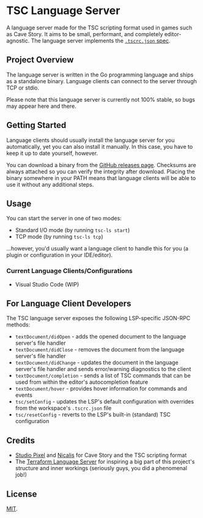 # TSC Language Server

A language server made for the TSC scripting format used in games such as Cave
Story. It aims to be small, performant, and completely editor-agnostic. The
language server implements the [`.tscrc.json` spec][tscrc-spec].

## Project Overview

The language server is written in the Go programming language and ships as a
standalone binary. Language clients can connect to the server through TCP or
stdio.

Please note that this language server is currently not 100% stable, so bugs may
appear here and there.

## Getting Started

Language clients should usually install the language server for you
automatically, yet you can also install it manually. In this case, you have to
keep it up to date yourself, however.

You can download a binary from the [GitHub releases page][releases]. Checksums
are always attached so you can verify the integrity after download. Placing the
binary somewhere in your PATH means that language clients will be able to use it
without any additional steps.

## Usage

You can start the server in one of two modes:

- Standard I/O mode (by running `tsc-ls start`)
- TCP mode (by running `tsc-ls tcp`)

...however, you'd usually want a language client to handle this for you (a
plugin or configuration in your IDE/editor).

### Current Language Clients/Configurations

- Visual Studio Code (WIP)

## For Language Client Developers

The TSC language server exposes the following LSP-specific JSON-RPC methods:

- `textDocument/didOpen` - adds the opened document to the language server's
file handler
- `textDocument/didClose` - removes the document from the language server's file
handler
- `textDocument/didChange` - updates the document in the language server's file
handler and sends error/warning diagnostics to the client
- `textDocument/completion` - sends a list of TSC commands that can be used from
within the editor's autocompletion feature
- `textDocument/hover` - provides hover information for commands and events
- `tsc/setConfig` - updates the LSP's default configuration with overrides from
the workspace's `.tscrc.json` file
- `tsc/resetConfig` - reverts to the LSP's built-in (standard) TSC configuration

## Credits

- [Studio Pixel][studio-pixel] and [Nicalis][nicalis] for Cave Story and the TSC
scripting format
- The [Terraform Language Server][terraform-ls] for inspiring a big part of this
project's structure and inner workings (seriously guys, you did a phenomenal
job!)

## License

[MIT](https://github.com/nimblebun/tsc-language-server/blob/master/LICENSE).

[tscrc-spec]: https://docs.nimblebun.works/tscrc-json
[releases]: https://github.com/nimblebun/tsc-language-server/releases/latest
[studio-pixel]: https://studiopixel.jp/
[nicalis]: https://www.nicalis.com/
[terraform-ls]: https://github.com/hashicorp/terraform-ls

